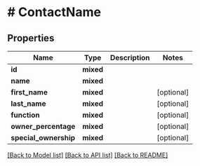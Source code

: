 # # ContactName

## Properties

Name | Type | Description | Notes
------------ | ------------- | ------------- | -------------
**id** | **mixed** |  |
**name** | **mixed** |  |
**first_name** | **mixed** |  | [optional]
**last_name** | **mixed** |  | [optional]
**function** | **mixed** |  | [optional]
**owner_percentage** | **mixed** |  | [optional]
**special_ownership** | **mixed** |  | [optional]

[[Back to Model list]](../../README.md#models) [[Back to API list]](../../README.md#endpoints) [[Back to README]](../../README.md)
